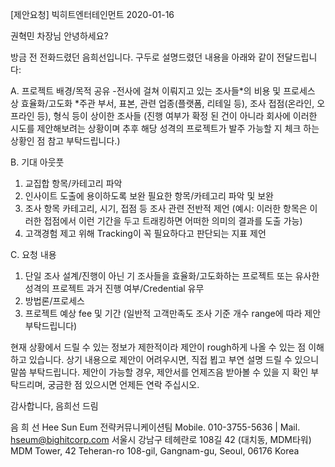 [제안요청] 빅히트엔터테인먼트 2020-01-16


권혁민 차장님 안녕하세요?

방금 전 전화드렸던 음희선입니다.
구두로 설명드렸던 내용을 아래와 같이 전달드립니다:

A. 프로젝트 배경/목적 공유
-전사에 걸쳐 이뤄지고 있는 조사들*의 비용 및 프로세스 상 효율화/고도화 *주관 부서, 표본, 관련 업종(플랫폼, 리테일 등), 조사 접점(온라인, 오프라인 등), 형식 등이 상이한 조사들
(진행 여부가 확정 된 건이 아니라 회사에 이러한 시도를 제안해보려는 상황이며 추후 해당 성격의 프로젝트가 발주 가능할 지 체크 하는 상황인 점 참고 부탁드립니다.)

B. 기대 아웃풋
1. 교집합 항목/카테고리 파악
2. 인사이트 도출에 용이하도록 보완 필요한 항목/카테고리 파악 및 보완
3. 조사 항목 카테고리, 시기, 접점 등 조사 관련 전반적 제언 (예시: 이러한 항목은 이러한 접점에서 이런 기간을 두고 트래킹하면 어떠한 의미의 결과를 도출 가능)
4. 고객경험 제고 위해 Tracking이 꼭 필요하다고 판단되는 지표 제언

C. 요청 내용
1. 단일 조사 설계/진행이 아닌 기 조사들을 효율화/고도화하는 프로젝트 또는 유사한 성격의 프로젝트 과거 진행 여부/Credential 유무
2. 방법론/프로세스
3. 프로젝트 예상 fee 및 기간 (일반적 고객만족도 조사 기준 개수 range에 따라 제안 부탁드립니다) 

현재 상황에서 드릴 수 있는 정보가 제한적이라 제안이 rough하게 나올 수 있는 점 이해하고 있습니다. 
상기 내용으로 제안이 어려우시면, 직접 뵙고 부연 설명 드릴 수 있으니 말씀 부탁드립니다.
제안이 가능할 경우, 제안서를 언제즈음 받아볼 수 있을 지 확인 부탁드리며, 궁금한 점 있으시면 언제든 연락 주십시오.


감사합니다,
음희선 드림
 
음 희 선
Hee Sun Eum
전략커뮤니케이션팀
Mobile. 010-3755-5636 | Mail. hseum@bighitcorp.com
서울시 강남구 테헤란로 108길 42 (대치동, MDM타워)
MDM Tower, 42 Teheran-ro 108-gil, Gangnam-gu, Seoul, 06176 Korea
